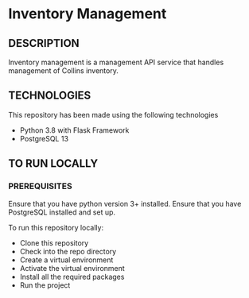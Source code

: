 # Inventory Management

## DESCRIPTION

Inventory management is a management API service that handles management of Collins inventory.


## TECHNOLOGIES

This repository has been made using the following technologies
- Python 3.8 with Flask Framework
- PostgreSQL 13


## TO RUN LOCALLY

### PREREQUISITES

Ensure that you have python version 3+ installed.
Ensure that you have PostgreSQL installed and set up.

To run this repository locally:

- Clone this repository
- Check into the repo directory
- Create a virtual environment
- Activate the virtual environment
- Install all the required packages
- Run the project
